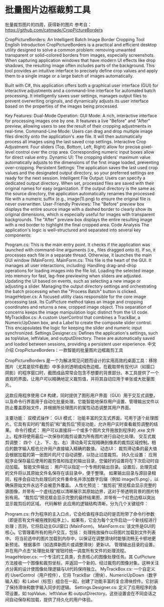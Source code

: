 # 批量图片边框裁剪工具
批量裁剪图片的四周，获得新的图片
参考自：https://github.com/catmade/CropPictureBorders 

CropPictureBorders: An Intelligent Batch Image Border Cropping Tool
English Introduction
CropPictureBorders is a practical and efficient desktop utility designed to solve a common problem: removing unwanted transparent or solid-colored borders from images, especially screenshots. When capturing application windows that have modern UI effects like drop shadows, the resulting image often includes parts of the background. This tool provides an intuitive interface to precisely define crop values and apply them to a single image or a large batch of images automatically.

Built with C#, this application offers both a graphical user interface (GUI) for interactive adjustments and a command-line interface for automated batch processing. It intelligently saves user settings, manages output files to prevent overwriting originals, and dynamically adjusts its user interface based on the properties of the images being processed.

Key Features:
Dual-Mode Operation:
GUI Mode: A rich, interactive interface for processing images one by one. It features a live "Before" and "After" preview, allowing users to see the result of their cropping adjustments in real-time.
Command-Line Mode: Users can drag and drop multiple image files directly onto the application's .exe file. It will then automatically process all images using the last saved crop settings.
Interactive Crop Adjustment: Four sliders (Top, Bottom, Left, Right) allow for precise pixel-level control over the crop area. Corresponding numeric input boxes allow for direct value entry.
Dynamic UI: The cropping sliders' maximum value automatically adjusts to the dimensions of the first image loaded, preventing over-cropping.
Persistent Settings: The application saves the last used crop values and the designated output directory, so your preferred settings are ready for the next session.
Intelligent File Output:
Users can specify a dedicated output directory. When set, processed files are saved with their original names for easy organization.
If the output directory is the same as the source directory, the application automatically renames the processed file with a numeric suffix (e.g., image(1).png) to ensure the original file is never overwritten.
User-Friendly Previews:
The "Before" preview box displays the entire source image with a dashed border to clearly show its original dimensions, which is especially useful for images with transparent backgrounds.
The "After" preview box displays the entire resulting image with a red border to highlight the final cropped area.
Code Analysis
The application's logic is well-structured and separated into several key components:

Program.cs: This is the main entry point. It checks if the application was launched with command-line arguments (i.e., files dragged onto it). If so, it processes each file in a separate thread. Otherwise, it launches the main GUI window (MainForm).
MainForm.cs: This file is the heart of the GUI. It manages all user interactions, including:
Handling drag-and-drop operations for loading images into the file list.
Loading the selected image into memory for fast, lag-free previewing when sliders are adjusted.
Updating the UI based on events, such as selecting a new image or adjusting a slider.
Managing the output directory settings and orchestrating the batch processing when the "Process Batch" button is clicked.
ImageHelper.cs: A focused utility class responsible for the core image processing task. Its CutPicture method takes an image and cropping coordinates and returns a new, cropped image object. This separation of concerns keeps the image manipulation logic distinct from the UI code.
MyTrackBox.cs: A custom UserControl that combines a TrackBar, a NumericUpDown box, and a Label to create the composite slider control. This encapsulates the logic for keeping the slider and numeric input synchronized.
Settings.Designer.cs: Defines the application's settings, such as topValue, leftValue, and outputDirectory. These are automatically saved and loaded between sessions, providing a persistent user experience.
中文介绍
CropPictureBorders：一款智能的批量图片边框裁剪工具

CropPictureBorders 是一个为解决常见问题而设计的实用高效的桌面工具：移除图片（尤其是软件截图）中多余的透明或纯色边框。在截取带有现代UI（如窗口阴影）的程序窗口时，截图成品常常会包含不想要的背景部分。本工具提供了一个直观的界面，让用户可以精确地定义裁剪值，并将其自动应用于单张或大批量图片。

这款应用程序使用 C# 构建，同时提供了图形用户界面（GUI）用于交互式调整，以及命令行界面用于自动化批量处理。它能智能地保存用户设置、管理输出文件以防止覆盖原始文件，并根据所处理图片的属性动态调整其用户界面。

主要功能：
双模式操作：
GUI 模式： 功能丰富的交互式界面，可用于逐个处理图片。它具有实时的“裁剪前”和“裁剪后”预览功能，允许用户实时查看裁剪调整的结果。
命令行模式： 用户可以直接将一个或多个图片文件拖放到程序的 .exe 文件上。程序将使用最后一次保存的裁剪设置为所有图片进行自动化处理。
交互式裁剪调整： 四个（上、下、左、右）滑动条可实现精确到像素的裁剪区域控制。相应的数字输入框也允许用户直接输入精确的数值。
动态UI： 裁剪滑动条的最大值会根据加载的第一张图片的尺寸自动调整，以防止过度裁剪。
持久化设置： 应用程序会保存最后使用的裁剪值和指定的输出目录，您偏好的设置将在下次启动时自动加载。
智能文件输出：
用户可以指定一个专用的输出目录。设置后，处理完成的文件将以其原始文件名保存在该目录中，便于整理。
如果输出目录与源目录相同，程序会自动为处理后的文件重命名并添加数字后缀（例如 image(1).png），以确保原始文件永远不会被意外覆盖。
人性化预览：
“裁剪前”预览框会显示完整的源图像，并带有一个虚线边框以清晰展示其原始边界，这对于带透明背景的图片特别有用。
“裁剪后”预览框会显示完整的最终结果图，并带有一个红色边框以突出显示裁剪后的区域。
代码解析
此应用的逻辑结构清晰，分为几个关键组件：

Program.cs: 作为程序的主入口点，它会检查程序启动时是否附带了命令行参数（即是否有文件被拖拽到程序上）。如果有，它会为每个文件启动一个新线程进行处理；否则，它将启动主GUI窗口 (MainForm)。
MainForm.cs: 该文件是GUI的核心。它管理着所有的用户交互，包括：
处理拖放操作以将图片加载到文件列表中。
将当前选中的图片加载到内存中，以保证在调整滑块时能够流畅无卡顿地更新预览。
根据事件（如选择新图片或调整滑块）更新UI。
管理输出目录的设置，并在用户点击“处理批处理”按钮时统一调度所有文件的处理流程。
ImageHelper.cs: 一个专注的工具类，负责核心的图像处理任务。其 CutPicture 方法接收一个图像和裁剪坐标，并返回一个新的、经过裁剪的图像对象。这种关注点分离的设计使图像处理逻辑与UI代码保持独立。
MyTrackBox.cs: 一个自定义的 UserControl（用户控件），它将 TrackBar（滑块）、NumericUpDown（数字输入框）和 Label（标签）组合在一起，创建了功能丰富的复合滑块控件。它封装了保持滑块和数字输入同步的逻辑。
Settings.Designer.cs: 定义了应用程序的各项设置，如 topValue、leftValue 和 outputDirectory。这些设置会在不同会话之间自动保存和加载，提供了持久化的用户体验。
